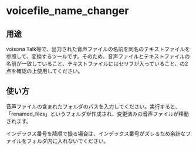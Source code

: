 # voicefile_name_changer

## 用途

voisona Talk等で、出力された音声ファイルの名前を同名のテキストファイルを参照して、変換するツールです。そのため、音声ファイルとテキストファイルの名前が一致していること、テキストファイルにはセリフが入っていること、の2点を確認の上使用してください。

## 使い方

音声ファイルの含まれたフォルダのパスを入力してください。実行すると、「renamed_files」というフォルダが作成され、変更済みの音声ファイルが移動されます。

インデックス番号を降順で振る場合は、インデックス番号がズレるため余計なファイルをフォルダ内に入れないでください。
